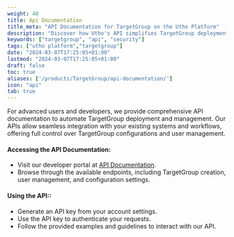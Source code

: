 ```yaml
---
weight: 40
title: Api Documentation
title_meta: "API Documentation for TargetGroup on the Utho Platform"
description: "Discover how Utho's API simplifies TargetGroup deployment and management, allowing you to integrate seamlessly with your cloud infrastructure."
keywords: ["targetgroup", "api", "security"]
tags: ["utho platform","targetgroup"]
date: "2024-03-07T17:25:05+01:00"
lastmod: "2024-03-07T17:25:05+01:00"
draft: false
toc: true
aliases: ['/products/TargetGroup/api-documentation/']
icon: "api"
tab: true
---
```

For advanced users and developers, we provide comprehensive API documentation to automate TargetGroup deployment and management. Our APIs allow seamless integration with your existing systems and workflows, offering full control over TargetGroup configurations and user management.

#### Accessing the API Documentation:

* Visit our developer portal at [API Documentation](https://utho.com/api-docs/?utm_source=docs#api-targetgroup).
* Browse through the available endpoints, including TargetGroup creation, user management, and configuration settings.

#### Using the API::

* Generate an API key from your account settings.
* Use the API key to authenticate your requests.
* Follow the provided examples and guidelines to interact with our API.
